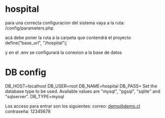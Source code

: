 # hospital
para una correcta configuracion del sistema vaya a la ruta:
/config/parameters.php

acá debe poner la ruta a la carpeta que contendrá el proyecto
define("base_url", "/hospital");

y en el .env se configurará la conexion a la base de datos
# DB config #
DB_HOST=localhost
DB_USER=root
DB_NAME=hospital
DB_PASS=
Set the database type to be used. Available values are "mysql", "pgsql", "sqlite" and "sqlserver".
DB_TYPE=mysql

Los acceso para entrar son los siguientes:
correo: demo@demo.cl
contraseña: 12345678
